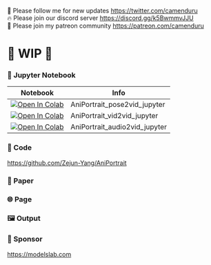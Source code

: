 🐣 Please follow me for new updates https://twitter.com/camenduru <br />
🔥 Please join our discord server https://discord.gg/k5BwmmvJJU <br />
🥳 Please join my patreon community https://patreon.com/camenduru <br />

# 🚦 WIP 🚦

### 🍊 Jupyter Notebook

| Notebook | Info
| --- | --- |
[![Open In Colab](https://colab.research.google.com/assets/colab-badge.svg)](https://colab.research.google.com/github/camenduru/AniPortrait-jupyter/blob/main/AniPortrait_pose2vid_jupyter.ipynb) | AniPortrait_pose2vid_jupyter
[![Open In Colab](https://colab.research.google.com/assets/colab-badge.svg)](https://colab.research.google.com/github/camenduru/AniPortrait-jupyter/blob/main/AniPortrait_vid2vid_jupyter.ipynb) | AniPortrait_vid2vid_jupyter
[![Open In Colab](https://colab.research.google.com/assets/colab-badge.svg)](https://colab.research.google.com/github/camenduru/AniPortrait-jupyter/blob/main/AniPortrait_audio2vid_jupyter.ipynb) | AniPortrait_audio2vid_jupyter


### 🧬 Code
https://github.com/Zejun-Yang/AniPortrait

### 📄 Paper


### 🌐 Page


### 🖼 Output


### 🏢 Sponsor
https://modelslab.com
